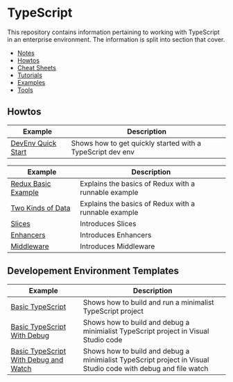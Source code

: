 # TypeScript

This repository contains information pertaining to working with TypeScript in an enterprise environment. The information is split into section that cover.

* [Notes](./docs/notes/README.MD)
* [Howtos](./docs/howtos/README.MD)
* [Cheat Sheets](./docs/cheatsheets/README.MD)
* [Tutorials](./docs/tutorials/README.MD)
* [Examples](./docs/examples/README.MD)
* [Tools](./docs/tools/README.MD)

## Howtos
| Example                       | Description                 |
| ---------------------------------------| ----------------------------|
|[DevEnv Quick Start](./docs/howtos/dev-env-quick-start.md)|Shows how to get quickly started with a TypeScript dev env |


| Example                       | Description                 |
| ---------------------------------------| ----------------------------|
|[Redux Basic Example](./docs/examples/redux/basic-example/README.MD)|Explains the basics of Redux with a runnable example |
|[Two Kinds of Data](./docs/examples/redux/two-types-of-data/README.MD)|Explains the basics of Redux with a runnable example |
|[Slices](./docs/examples/redux/basic-slice//README.MD)| Introduces Slices |
|[Enhancers](./docs/examples/redux/enhancers/README.MD)| Introduces Enhancers |
|[Middleware](./docs/examples/redux/middleware//README.MD)| Introduces Middleware |

## Developement Environment Templates
| Example                       | Description                 |
| ---------------------------------------| ----------------------------|
|[Basic TypeScript](./docs/examples/dev-env-templates/basic-dev-env/README.MD)|Shows how to build and run a minimalist TypeScript project |
|[Basic TypeScript With Debug](./docs/examples/dev-env-templates/basic-dev-env-debug/README.MD) |Shows how to build and debug a minimialist TypeScript project in Visual Studio code |
|[Basic TypeScript With Debug and Watch](./docs/examples/dev-env-templates/file-watcher-dev-env-debug/README.MD) |Shows how to build and debug a minimialist TypeScript project in Visual Studio code with debug and file watch|